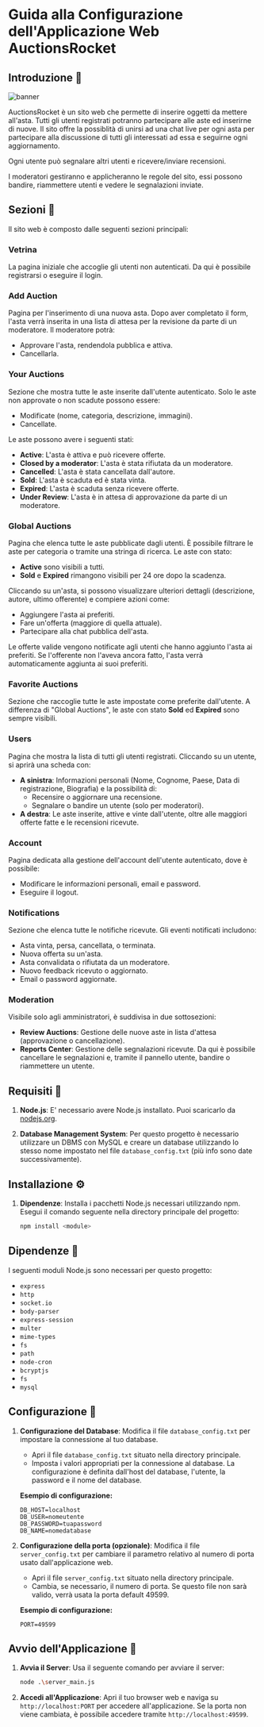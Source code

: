 # Guida alla Configurazione dell'Applicazione Web AuctionsRocket

## Introduzione 📑

![banner](https://github.com/user-attachments/assets/262ac341-7fc1-4b38-8278-dc2de61506b7)

AuctionsRocket è un sito web che permette di inserire oggetti da mettere all'asta. Tutti gli utenti registrati potranno partecipare alle aste ed inserirne di nuove. Il sito offre la possiblità di unirsi ad una chat live per ogni asta per partecipare alla discussione di tutti gli interessati ad essa e seguirne ogni aggiornamento.

Ogni utente può segnalare altri utenti e ricevere/inviare recensioni.

I moderatori gestiranno e applicheranno le regole del sito, essi possono bandire, riammettere utenti e vedere le segnalazioni inviate.

## Sezioni 🔗

Il sito web è composto dalle seguenti sezioni principali:

### Vetrina
La pagina iniziale che accoglie gli utenti non autenticati. Da qui è possibile registrarsi o eseguire il login.

### Add Auction
Pagina per l'inserimento di una nuova asta. Dopo aver completato il form, l'asta verrà inserita in una lista di attesa per la revisione da parte di un moderatore. Il moderatore potrà:
- Approvare l'asta, rendendola pubblica e attiva.
- Cancellarla.

### Your Auctions
Sezione che mostra tutte le aste inserite dall'utente autenticato. Solo le aste non approvate o non scadute possono essere:
- Modificate (nome, categoria, descrizione, immagini).
- Cancellate.

Le aste possono avere i seguenti stati:
- **Active**: L'asta è attiva e può ricevere offerte.
- **Closed by a moderator**: L'asta è stata rifiutata da un moderatore.
- **Cancelled**: L'asta è stata cancellata dall'autore.
- **Sold**: L'asta è scaduta ed è stata vinta.
- **Expired**: L'asta è scaduta senza ricevere offerte.
- **Under Review**: L'asta è in attesa di approvazione da parte di un moderatore.

### Global Auctions
Pagina che elenca tutte le aste pubblicate dagli utenti. È possibile filtrare le aste per categoria o tramite una stringa di ricerca. Le aste con stato:
- **Active** sono visibili a tutti.
- **Sold** e **Expired** rimangono visibili per 24 ore dopo la scadenza.

Cliccando su un'asta, si possono visualizzare ulteriori dettagli (descrizione, autore, ultimo offerente) e compiere azioni come:
- Aggiungere l'asta ai preferiti.
- Fare un'offerta (maggiore di quella attuale).
- Partecipare alla chat pubblica dell'asta.

Le offerte valide vengono notificate agli utenti che hanno aggiunto l'asta ai preferiti. Se l'offerente non l'aveva ancora fatto, l'asta verrà automaticamente aggiunta ai suoi preferiti.

### Favorite Auctions
Sezione che raccoglie tutte le aste impostate come preferite dall'utente. A differenza di "Global Auctions", le aste con stato **Sold** ed **Expired** sono sempre visibili.

### Users
Pagina che mostra la lista di tutti gli utenti registrati. Cliccando su un utente, si aprirà una scheda con:
- **A sinistra**: Informazioni personali (Nome, Cognome, Paese, Data di registrazione, Biografia) e la possibilità di:
  - Recensire o aggiornare una recensione.
  - Segnalare o bandire un utente (solo per moderatori).
- **A destra**: Le aste inserite, attive e vinte dall'utente, oltre alle maggiori offerte fatte e le recensioni ricevute.

### Account
Pagina dedicata alla gestione dell'account dell'utente autenticato, dove è possibile:
- Modificare le informazioni personali, email e password.
- Eseguire il logout.

### Notifications
Sezione che elenca tutte le notifiche ricevute. Gli eventi notificati includono:
- Asta vinta, persa, cancellata, o terminata.
- Nuova offerta su un'asta.
- Asta convalidata o rifiutata da un moderatore.
- Nuovo feedback ricevuto o aggiornato.
- Email o password aggiornate.

### Moderation
Visibile solo agli amministratori, è suddivisa in due sottosezioni:
- **Review Auctions**: Gestione delle nuove aste in lista d'attesa (approvazione o cancellazione).
- **Reports Center**: Gestione delle segnalazioni ricevute. Da qui è possibile cancellare le segnalazioni e, tramite il pannello utente, bandire o riammettere un utente.

## Requisiti 💼

1. **Node.js**: E' necessario avere Node.js installato. Puoi scaricarlo da [nodejs.org](https://nodejs.org/).

2. **Database Management System**: Per questo progetto è necessario utilizzare un DBMS con MySQL e creare un database utilizzando lo stesso nome impostato nel file `database_config.txt` (più info sono date successivamente).

## Installazione ⚙️

1. **Dipendenze**: Installa i pacchetti Node.js necessari utilizzando npm. Esegui il comando seguente nella directory principale del progetto:

    ```bash
    npm install <module>
    ```

## Dipendenze 💼

I seguenti moduli Node.js sono necessari per questo progetto:

- `express`
- `http`
- `socket.io`
- `body-parser`
- `express-session`
- `multer`
- `mime-types`
- `fs`
- `path`
- `node-cron`
- `bcryptjs`
- `fs`
- `mysql`

## Configurazione 🔧

1. **Configurazione del Database**: Modifica il file `database_config.txt` per impostare la connessione al tuo database.

    - Apri il file `database_config.txt` situato nella directory principale.
    - Imposta i valori appropriati per la connessione al database. La configurazione è definita dall'host del database, l'utente, la password e il nome del database.

    **Esempio di configurazione:**

    ```
    DB_HOST=localhost
    DB_USER=nomeutente
    DB_PASSWORD=tuapassword
    DB_NAME=nomedatabase
    ```

2. **Configurazione della porta (opzionale)**: Modifica il file `server_config.txt` per cambiare il parametro relativo al numero di porta usato dall'applicazione web.

    - Apri il file `server_config.txt` situato nella directory principale.
    - Cambia, se necessario, il numero di porta. Se questo file non sarà valido, verrà usata la porta default 49599.

    **Esempio di configurazione:**

    ```
    PORT=49599
    ```

## Avvio dell'Applicazione 🔌

1. **Avvia il Server**: Usa il seguente comando per avviare il server:

    ```bash
    node .\server_main.js
    ```

2. **Accedi all'Applicazione**: Apri il tuo browser web e naviga su `http://localhost:PORT` per accedere all'applicazione. Se la porta non viene cambiata, è possibile accedere tramite `http://localhost:49599`.


